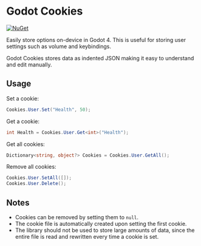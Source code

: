 # Godot Cookies

[![NuGet](https://img.shields.io/nuget/v/GodotCookies.svg)](https://www.nuget.org/packages/GodotCookies)

Easily store options on-device in Godot 4. This is useful for storing user settings such as volume and keybindings.

Godot Cookies stores data as indented JSON making it easy to understand and edit manually.

## Usage

Set a cookie:
```cs
Cookies.User.Set("Health", 50);
```

Get a cookie:
```cs
int Health = Cookies.User.Get<int>("Health");
```

Get all cookies:
```cs
Dictionary<string, object?> Cookies = Cookies.User.GetAll();
```

Remove all cookies:
```cs
Cookies.User.SetAll([]);
Cookies.User.Delete();
```

## Notes

- Cookies can be removed by setting them to `null`.
- The cookie file is automatically created upon setting the first cookie.
- The library should not be used to store large amounts of data, since the entire file is read and rewritten every time a cookie is set.